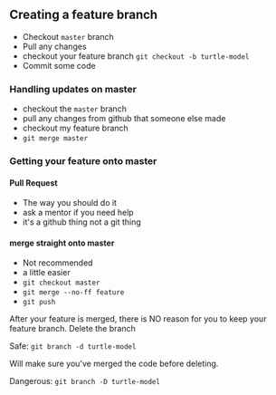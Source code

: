 ## Creating a feature branch

* Checkout `master` branch
* Pull any changes
* checkout your feature branch `git checkout -b turtle-model`
* Commit some code

### Handling updates on master

* checkout the `master` branch
* pull any changes from github that someone else made
* checkout my feature branch
* `git merge master`

### Getting your feature onto master

#### Pull Request

* The way you should do it
* ask a mentor if you need help
* it's a github thing not a git thing

#### merge straight onto master

* Not recommended
* a little easier
* `git checkout master`
* `git merge --no-ff feature`
* `git push`

After your feature is merged, there is NO reason for you to keep your feature branch. Delete the branch

Safe:
`git branch -d turtle-model`

Will make sure you've merged the code before deleting.

Dangerous:
`git branch -D turtle-model`